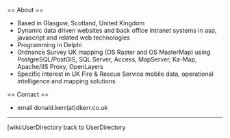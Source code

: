 == About ==                                                                                                                                              
                                                                                                                                                         
  * Based in Glasgow, Scotland, United Kingdom                                                                                                           
  * Dynamic data driven websites and back office intranet systems in asp, javascript and related web technologies                                        
  * Programming in Delphi                                                                                                                                
  * Ordnance Survey UK mapping (OS Raster and OS MasterMap) using PostgreSQL/PostGIS, SQL Server, Access, MapServer, Ka-Map, Apache/IIS Proxy, OpenLayers
  * Specific interest in UK Fire & Rescue Service mobile data, operational intelligence and mapping solutions                                            
                                                                                                                                                         
== Contact ==                                                                                                                                            
                                                                                                                                                         
  * email donald.kerr(at)dkerr.co.uk                                                                                                                     
                                                                                                                                                         
----                                                                                                                                                     
[wiki:UserDirectory back to UserDirectory
